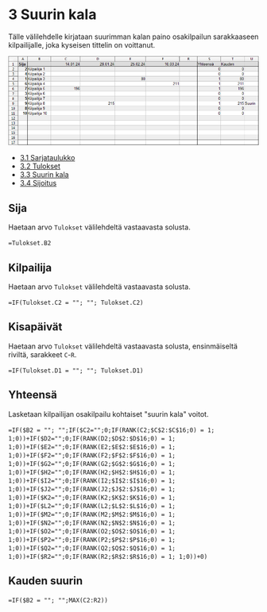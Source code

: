 # 3 Suurin kala

Tälle välilehdelle kirjataan suurimman kalan paino osakilpailun sarakkaaseen kilpailijalle, joka kyseisen tittelin on voittanut.

![Tulokset](Cup_suurin.png)

- [3.1 Sarjataulukko](standings.md)
- [3.2 Tulokset](results.md)
- [3.3 Suurin kala](biggest_fish.md)
- [3.4 Sijoitus](ranking.md)

## Sija

Haetaan arvo `Tulokset` välilehdeltä vastaavasta solusta.

`=Tulokset.B2`

## Kilpailija

Haetaan arvo `Tulokset` välilehdeltä vastaavasta solusta.

`=IF(Tulokset.C2 = ""; ""; Tulokset.C2)`

## Kisapäivät

Haetaan arvo `Tulokset` välilehdeltä vastaavasta solusta, ensinmäiseltä riviltä, sarakkeet `C`-`R`.

`=IF(Tulokset.D1 = ""; ""; Tulokset.D1)`

## Yhteensä

Lasketaan kilpailijan osakilpailu kohtaiset "suurin kala" voitot.

`=IF($B2 = ""; "";IF($C2="";0;IF(RANK(C2;$C$2:$C$16;0) = 1; 1;0))+IF($D2="";0;IF(RANK(D2;$D$2:$D$16;0) = 1; 1;0))+IF($E2="";0;IF(RANK(E2;$E$2:$E$16;0) = 1; 1;0))+IF($F2="";0;IF(RANK(F2;$F$2:$F$16;0) = 1; 1;0))+IF($G2="";0;IF(RANK(G2;$G$2:$G$16;0) = 1; 1;0))+IF($H2="";0;IF(RANK(H2;$H$2:$H$16;0) = 1; 1;0))+IF($I2="";0;IF(RANK(I2;$I$2:$I$16;0) = 1; 1;0))+IF($J2="";0;IF(RANK(J2;$J$2:$J$16;0) = 1; 1;0))+IF($K2="";0;IF(RANK(K2;$K$2:$K$16;0) = 1; 1;0))+IF($L2="";0;IF(RANK(L2;$L$2:$L$16;0) = 1; 1;0))+IF($M2="";0;IF(RANK(M2;$M$2:$M$16;0) = 1; 1;0))+IF($N2="";0;IF(RANK(N2;$N$2:$N$16;0) = 1; 1;0))+IF($O2="";0;IF(RANK(O2;$O$2:$O$16;0) = 1; 1;0))+IF($P2="";0;IF(RANK(P2;$P$2:$P$16;0) = 1; 1;0))+IF($Q2="";0;IF(RANK(Q2;$Q$2:$Q$16;0) = 1; 1;0))+IF($R2="";0;IF(RANK(R2;$R$2:$R$16;0) = 1; 1;0))+0)`

## Kauden suurin

`=IF($B2 = ""; "";MAX(C2:R2))`
